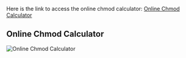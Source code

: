 Here is the link to access the online chmod calculator: [Online Chmod Calculator]("chmd-octal-notations.s3-website.ap-south-1.amazonaws.com")


## Online Chmod Calculator
![Online Chmod Calculator](https://dev-to-uploads.s3.amazonaws.com/uploads/articles/69d5gasqxiij1nhfwdlj.png)
